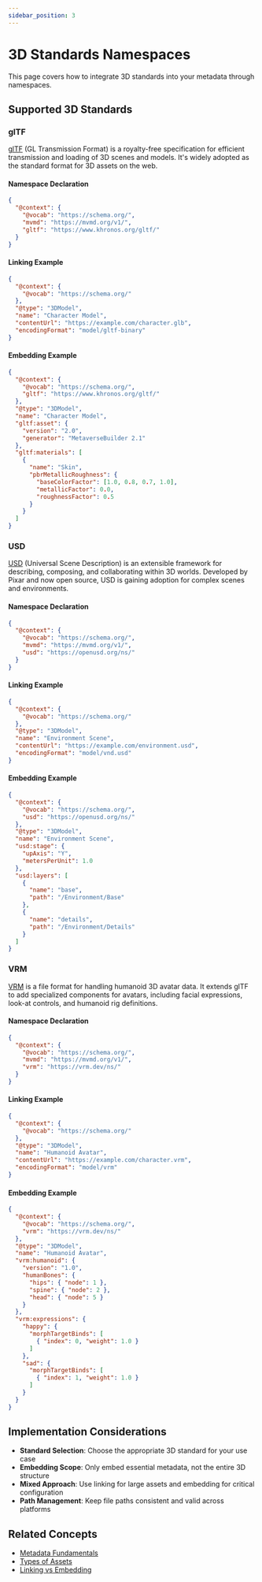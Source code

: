 ```yaml
---
sidebar_position: 3
---
```


# 3D Standards Namespaces

This page covers how to integrate 3D standards into your metadata through namespaces.

## Supported 3D Standards

### glTF

[glTF](https://www.khronos.org/gltf/) (GL Transmission Format) is a royalty-free specification for efficient transmission and loading of 3D scenes and models. It's widely adopted as the standard format for 3D assets on the web.

#### Namespace Declaration

```json
{
  "@context": {
    "@vocab": "https://schema.org/",
    "mvmd": "https://mvmd.org/v1/",
    "gltf": "https://www.khronos.org/gltf/"
  }
}
```

#### Linking Example

```json
{
  "@context": {
    "@vocab": "https://schema.org/"
  },
  "@type": "3DModel",
  "name": "Character Model",
  "contentUrl": "https://example.com/character.glb",
  "encodingFormat": "model/gltf-binary"
}
```

#### Embedding Example

```json
{
  "@context": {
    "@vocab": "https://schema.org/",
    "gltf": "https://www.khronos.org/gltf/"
  },
  "@type": "3DModel",
  "name": "Character Model",
  "gltf:asset": {
    "version": "2.0",
    "generator": "MetaverseBuilder 2.1"
  },
  "gltf:materials": [
    {
      "name": "Skin",
      "pbrMetallicRoughness": {
        "baseColorFactor": [1.0, 0.8, 0.7, 1.0],
        "metallicFactor": 0.0,
        "roughnessFactor": 0.5
      }
    }
  ]
}
```

### USD

[USD](https://openusd.org/) (Universal Scene Description) is an extensible framework for describing, composing, and collaborating within 3D worlds. Developed by Pixar and now open source, USD is gaining adoption for complex scenes and environments.

#### Namespace Declaration

```json
{
  "@context": {
    "@vocab": "https://schema.org/",
    "mvmd": "https://mvmd.org/v1/",
    "usd": "https://openusd.org/ns/"
  }
}
```

#### Linking Example

```json
{
  "@context": {
    "@vocab": "https://schema.org/"
  },
  "@type": "3DModel",
  "name": "Environment Scene",
  "contentUrl": "https://example.com/environment.usd",
  "encodingFormat": "model/vnd.usd"
}
```

#### Embedding Example

```json
{
  "@context": {
    "@vocab": "https://schema.org/",
    "usd": "https://openusd.org/ns/"
  },
  "@type": "3DModel",
  "name": "Environment Scene",
  "usd:stage": {
    "upAxis": "Y",
    "metersPerUnit": 1.0
  },
  "usd:layers": [
    {
      "name": "base",
      "path": "/Environment/Base"
    },
    {
      "name": "details",
      "path": "/Environment/Details"
    }
  ]
}
```

### VRM

[VRM](https://vrm.dev/en/) is a file format for handling humanoid 3D avatar data. It extends glTF to add specialized components for avatars, including facial expressions, look-at controls, and humanoid rig definitions.

#### Namespace Declaration

```json
{
  "@context": {
    "@vocab": "https://schema.org/",
    "mvmd": "https://mvmd.org/v1/",
    "vrm": "https://vrm.dev/ns/"
  }
}
```

#### Linking Example

```json
{
  "@context": {
    "@vocab": "https://schema.org/"
  },
  "@type": "3DModel",
  "name": "Humanoid Avatar",
  "contentUrl": "https://example.com/character.vrm",
  "encodingFormat": "model/vrm"
}
```

#### Embedding Example

```json
{
  "@context": {
    "@vocab": "https://schema.org/",
    "vrm": "https://vrm.dev/ns/"
  },
  "@type": "3DModel",
  "name": "Humanoid Avatar",
  "vrm:humanoid": {
    "version": "1.0",
    "humanBones": {
      "hips": { "node": 1 },
      "spine": { "node": 2 },
      "head": { "node": 5 }
    }
  },
  "vrm:expressions": {
    "happy": {
      "morphTargetBinds": [
        { "index": 0, "weight": 1.0 }
      ]
    },
    "sad": {
      "morphTargetBinds": [
        { "index": 1, "weight": 1.0 }
      ]
    }
  }
}
```

## Implementation Considerations

- **Standard Selection**: Choose the appropriate 3D standard for your use case
- **Embedding Scope**: Only embed essential metadata, not the entire 3D structure
- **Mixed Approach**: Use linking for large assets and embedding for critical configuration
- **Path Management**: Keep file paths consistent and valid across platforms

## Related Concepts

- [Metadata Fundamentals](../concepts/metadata-fundamentals.md)
- [Types of Assets](../concepts/types-of-assets.md)
- [Linking vs Embedding](../concepts/linking-vs-embedding.md) 